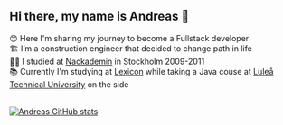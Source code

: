 ## Hi there, my name is Andreas 👋

😊 Here I'm sharing my journey to become a Fullstack developer</br>
🏗️ I’m a construction engineer that decided to change path in life</br>
👨‍🎓 I studied at [Nackademin](https://nackademin.se/) in Stockholm 2009-2011</br>
📚 Currently I'm studying at [Lexicon](https://lexicongruppen.se/) while taking a Java couse at [Luleå Technical University](https://www.ltu.se/) on the side</br>
</br>

[![Andreas GitHub stats](https://github-readme-stats.vercel.app/api?username=addefj&theme=radical)](https://github.com/addefj/github-readme-stats)
<!--
[![Andreas GitHub stats](https://github-readme-stats.vercel.app/api?username=addefj)](https://github.com/addefj/github-readme-stats)
**addefj/addefj** is a ✨ _special_ ✨ repository because its `README.md` (this file) appears on your GitHub profile.

